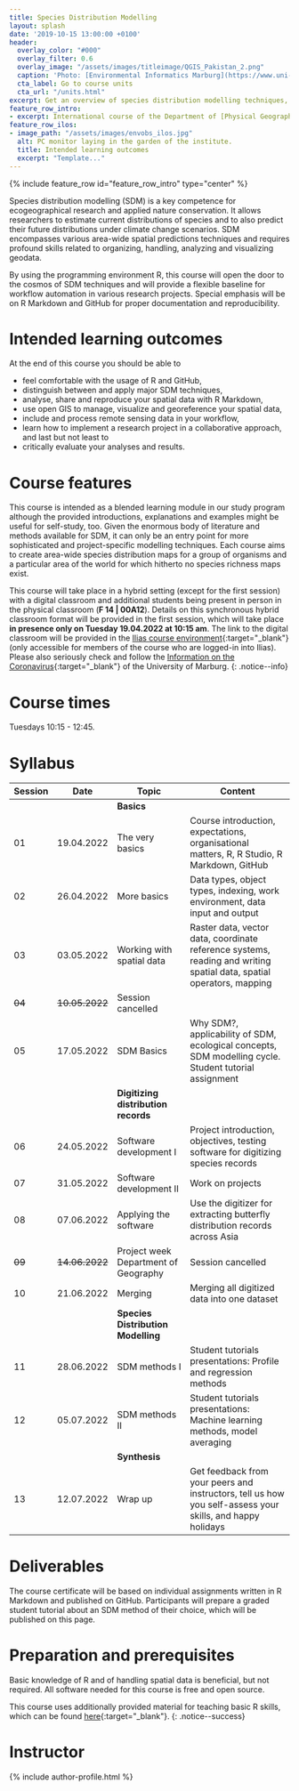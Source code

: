 ```yaml
---
title: Species Distribution Modelling
layout: splash
date: '2019-10-15 13:00:00 +0100'
header:
  overlay_color: "#000"
  overlay_filter: 0.6
  overlay_image: "/assets/images/titleimage/QGIS_Pakistan_2.png"
  caption: 'Photo: [Environmental Informatics Marburg](https://www.uni-marburg.de/en/fb19/disciplines/physisch/environmentalinformatics){:target="_blank"}'
  cta_label: Go to course units
  cta_url: "/units.html"
excerpt: Get an overview of species distribution modelling techniques, use R for handling, modelling and visualizing geo-datasets, and conjointly develop software for digitizing species distribution records
feature_row_intro:
- excerpt: International course of the Department of [Physical Geography](https://www.uni-marburg.de/en/fb19/disciplines/physisch){:target="_blank"} at [Marburg University](https://www.uni-marburg.de/en){:target="_blank"}
feature_row_ilos:
- image_path: "/assets/images/envobs_ilos.jpg"
  alt: PC monitor laying in the garden of the institute.
  title: Intended learning outcomes
  excerpt: "Template..."
---
```


{% include feature_row id="feature_row_intro" type="center" %}

Species distribution modelling (SDM) is a key competence for ecogeographical research and applied nature conservation. 
It allows researchers to estimate current distributions of species and to also predict their future distributions under climate change scenarios.
SDM encompasses various area-wide spatial predictions techniques and requires profound skills related to organizing, handling, analyzing and visualizing geodata. 

By using the programming environment R, this course will open the door to the cosmos of SDM techniques and will provide a flexible baseline for workflow automation in various research projects. Special emphasis will be on R Markdown and GitHub for proper documentation and reproducibility. 


# Intended learning outcomes
At the end of this course you should be able to

* feel comfortable with the usage of R and GitHub,
* distinguish between and apply major SDM techniques,
* analyse, share and reproduce your spatial data with R Markdown,
* use open GIS to manage, visualize and georeference your spatial data,
* include and process remote sensing data in your workflow,
* learn how to implement a research project in a collaborative approach, and last but not least to
* critically evaluate your analyses and results.


# Course features

This course is intended as a blended learning module in our study program although the provided introductions, explanations and examples might be useful for self-study, too.
Given the enormous body of literature and methods available for SDM, it can only be an entry point for more sophisticated and project-specific modelling techniques.
Each course aims to create area-wide species distribution maps for a group of organisms and a particular area of the world for which hitherto no species richness maps exist.

This course will take place in a hybrid setting (except for the first session) with a digital classroom and additional students being present in person in the physical classroom (**F 14 | 00A12**).
Details on this synchronous hybrid classroom format will be provided in the first session, which will take place **in presence only on Tuesday 19.04.2022 at 10:15 am**.
The link to the digital classroom will be provided in the [Ilias course environment](xxxx){:target="_blank"} (only accessible for members of the course who are logged-in into Ilias). 
Please also seriously check and follow the [Information on the Coronavirus](https://www.uni-marburg.de/de/universitaet/administration/sicherheit/coronavirus){:target="_blank"} of the University of Marburg.
{: .notice--info}


# Course times

Tuesdays 10:15 - 12:45.


# Syllabus

| Session |  Date | Topic                        | Content                                                                          |
|---------|-------|------------------------------|----------------------------------------------------------------------------------|
||| **Basics** ||
| 01 | 19.04.2022 | The very basics              | Course introduction, expectations, organisational matters, R, R Studio, R Markdown, GitHub     |
| 02 | 26.04.2022 | More basics                  | Data types, object types, indexing, work environment, data input and output                    |
| 03 | 03.05.2022 | Working with spatial data    | Raster data, vector data, coordinate reference systems, reading and writing spatial data, spatial operators, mapping |
| ~~04~~ | ~~10.05.2022~~ | Session cancelled        |                         |
| 05 | 17.05.2022 | SDM Basics                   | Why SDM?, applicability of SDM, ecological concepts, SDM modelling cycle. Student tutorial assignment                          |
||| **Digitizing distribution records**          ||
| 06 | 24.05.2022 | Software development I       | Project introduction, objectives, testing software for digitizing species records |
| 07 | 31.05.2022 | Software development II      | Work on projects                                                                  |
| 08 | 07.06.2022 | Applying the software        | Use the digitizer for extracting butterfly distribution records across Asia  |
| ~~09~~ | ~~14.06.2022~~ | Project week Department of Geography        | Session cancelled |
| 10 | 21.06.2022 | Merging                      | Merging all digitized data into one dataset |
||| **Species Distribution Modelling**           ||
| 11 | 28.06.2022 | SDM methods I                | Student tutorials presentations: Profile and regression methods                                 |
| 12 | 05.07.2022 | SDM methods II               | Student tutorials presentations: Machine learning methods, model averaging                      |
||| **Synthesis**                                ||
| 13 | 12.07.2022 | Wrap up                      | Get feedback from your peers and instructors, tell us how you self-assess your skills, and happy holidays |


# Deliverables

The course certificate will be based on individual assignments written in R Markdown and published on GitHub.
Participants will prepare a graded student tutorial about an SDM method of their choice, which will be published on this page.




# Preparation and prerequisites

Basic knowledge of R and of handling spatial data is beneficial, but not required.
All software needed for this course is free and open source.

This course uses additionally provided material for teaching basic R skills, 
which can be found [here](https://geomoer.github.io/moer-base-r/){:target="_blank"}.
{: .notice--success}


# Instructor
{% include author-profile.html %}

<!--
[Go to course units]({{ site.baseurl }}{% link _pages/units.md %}){: .btn .btn--success .btn--large .align-center}
-->


